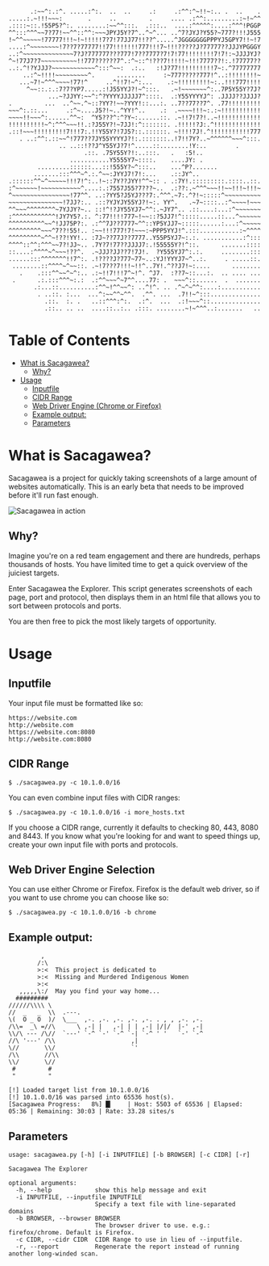 ```
      .:~~^:.:^. .....:^:.  ..  ..     .:     .:^^:^~!!~:.. .  ..    .
.....:.~!!!~~~:       .     ..         .     .... .:^^:.........:~!~^^
.::::~::.!55P5?^:. ........:~~^^:::.  .:::..  ....:^^^^^:....:^^^!PGGP
^^:::^^^~~7?77!~~^^::^^:~~~JPYJ5Y?7^..^~^... ..^7?JYJ?Y55?~777?!!!J555
!~^^~~~~~!77777!!!~!~!!!!!7?7!77JJ77!!??^.....^JGGGGGGGPPPYJ5GPY7!!~!7
....:^~~~~~~~~!7??7?77777!!77!!!!!!!777!!!7~!!!?????J?77777??JJJYPGGGY
..:^~~~~~~~~~~~~~~7?J?777777???777!7??7777?7!7!77!!!!!!!!7!7!:~JJJJYJ?
^~!77J7?7~~~~~~~~~~!!777??????7^.:^~::^!???7!!!!!~!!!7777??!:.!77777??
..:.^!?YJJJ?~~~~~~~~~~~~^:::^~~:  .:..   :!J?77!!!!!!!!!!7~:.^77777777
    ..:^~!!!!~~~~~~~~~^.      ........     :~777?????777!^..:!!!!!!!!~
   ...~7!~^^^~~~~!77!^     ..^!!7!~^:...    .:~!!!!!!!!!~:..!!!777!!!!
     ^~~::.:.:7?7?YP7.....:!J55YYJ?!~^:::.   .~!~~~~~~~^:..7P5Y55Y?7J?
           ...~?JJYY:~~^:^?YYYYJJJJJ7^::::.  .:Y55YYYYJ^: .JJJJ??JJJJ?
.         ...  ..^~~.^~::?YY?!~~?YYY!::...:. ..7??77??7^. .77!!!!!!!!!
~~~^:.::...     .:^~....J5?!~..^YY!^..    .:  .~~~~!!!~:.:~!!!!!!!!!!!
~~~~!!~~~^:......^^~:  ^Y5???^:^?Y~:......::. .~!!7!7?!..~!!!!!!!!!!!!
!!!!!!!!!!~^:^^^~~~!!.:?J55Y?!~7JJ!:^:::::::. .!!!!!?J:.^!!!!!!!!!!!!!
.::!~~~!!!!!!!!!7!!!7:.!!Y55Y?!7J5?::.::::::. ~!!!!7J!.^!!!!!!!!!!!777
   . ..:^^:.::~~^!777??7JY55YYYYJ?!:.:::::::..!7!!7Y?..~^^^^^^~~~^:::.
              .. ..::!??J^Y55YJ?7!^.....::........!Y:..        .      
                     .::. .75Y55Y?!:..:::.   .   :5!..                
                 ...........Y5555Y7~::::.    ....JY: .                
        .........::::::...::!555Y?~^:::..    ...^P?.......            
       .......:::^^^~^.:.^~~:JYYJ7!7!:...    .::JY^..                 
.::::::^^~^~~~~~!!!7!^:..!~::7Y??JYY!^^~:: . .:7Y!.:::::::::.::::..::.
:^~~~~~~!~~~~~~~~~~~^....:.:7557J55?7???~..  .:??:.~^^^~~~!!~~!!!~!!!~
^~~~~~~~~~~~~~~~~!77^^. ..:?YY5?J5YJ???7:.^^^.~7:.^?!~:::::^~~~~~~~~~~
~~~~~~~~~~~~~~~!7JJ?:.. .::?YJYJY55YJ?!~:. YY^.   .~7~::::..:^~~~~!~~~
^^~~~^^^^^^^^~7YJJY?~.. ::!^!?JY55YJ7~^^:.~JY7^.. .::....:...:^~~~~~~~
:^^^^^^^^^^^^!JY7Y5?.:. ^:77!!!!777~!~~::?5JJ7!^:::::.....::...^~~~~~~
^^^^^^^^^^~~^!JJ75P?:. .:^^7J??7777~^^::YP5YJJ7~:::::......:...:^~~~~~
^^^^^^^^^~~~^7??!55!.. :~~!!!777!7!~~~:~PPP5YYJ!^.:::...........:~^^^^
^^^^^^^^^~^^~!??!YY!.. :7J~??77J??7777..Y55P5YJ7~:.:. ...........:^:::
^^^^::^^:^^^~~7?!JJ~.. .7Y?7!77??JJJJ7:.!55555Y?!^::.      .......::::
::....:^^^^~^~~~!??^.  .~JJJ?JJ??7!7J!.  ?Y555YJ7^:.:.     ........:::
......:::^^^^^^^!!7^:. .!????J?777~77~..:YJ!YYYJ7~^..:.     . .....::.
 ........::^^^^~^~~::. .~!7???7!!!~!!^..7Y!.^??J7!~:....      ........
   .    .:::^^~~^~^:.. .:~!!7!!!7^~!^. ^J7.  :??7~::...:.  .. .... ...
 .      .:.:::^^^~:.:  .:^^~~~^~7^^....77: .  ~~~^::......  .  .......
       .:...::..........:^^~!^^~~^: ..^!^. .. .^~^~^^:....:...........
        . ..::. :...  ...^:~~^^~^^.  .^^. ...  .7!!~^:::..............
          .::.  :. .   ..::^^^:^:.  .:^.  ...  .:!~~~^::..............
          .::.. .. ..  ....::..:.. .:::. ........~!~^^^..:.......   ..
```

# Table of Contents

- [What is Sacagawea?](#what-is-sacagawea-)
  * [Why?](#why-)
- [Usage](#usage)
  * [Inputfile](#inputfile)
  * [CIDR Range](#cidr-range)
  * [Web Driver Engine (Chrome or Firefox)](#web-driver-engine--chrome-or-firefox-)
  * [Example output:](#example-output-)
  * [Parameters](#parameters)

# What is Sacagawea?

Sacagawea is a project for quickly taking screenshots of a large amount of websites automatically. This is an early beta that needs to be improved before it'll run fast enough.


![Sacagawea in action](https://i.imgur.com/qj8S5uK.png)


## Why?

Imagine you're on a red team engagement and there are hundreds, perhaps thousands of hosts. You have limited time to get a quick overview of the juiciest targets.

Enter Sacagawea the Explorer. This script generates screenshots of each page, port and protocol, then displays them in an html file that allows you to sort between protocols and ports.

You are then free to pick the most likely targets of opportunity.

# Usage

## Inputfile

Your input file must be formatted like so:

 ```
 https://website.com
 http://website.com
 https://website.com:8080
 http://website.com:8080
 ```
## CIDR Range

 ```
$ ./sacagawea.py -c 10.1.0.0/16
 ```
 
 You can even combine input files with CIDR ranges:
 
 ```
$ ./sacagawea.py -c 10.1.0.0/16 -i more_hosts.txt
 ```
 
If you choose a CIDR range, currently it defaults to checking 80, 443, 8080 and 8443. If you know what you're looking for and want to speed things up, create your own input file with ports and protocols.

## Web Driver Engine Selection

You can use either Chrome or Firefox. Firefox is the default web driver, so if you want to use chrome you can choose like so:
 
 ```
$ ./sacagawea.py -c 10.1.0.0/16 -b chrome
 ```

 
 
## Example output:

```
         ,
        /:\
        >:<  This project is dedicated to
        >:<  Missing and Murdered Indigenous Women
        >:<  
   ,,,,,\:/  May you find your way home...
  #########
//////\\\\ \
//  _   _  \\  .---.
\(  O _ O  )/  \___  ,-. ,-. ,-. ,-. ,-. . , , ,-. ,-.
/\\=  _\ =//\      \ ,-| |   ,-| | | ,-| |/|/  |-' ,-|
\\/\ --- /\//  `---' `-^ `-' `-^ `-| `-^ ' '   `-' `-^
//\ '---' /\\                     ,|
\//       \\/                     `'
/\\       //\\
\\/       \//
 #         #
 "         "

[!] Loaded target list from 10.1.0.0/16
[!] 10.1.0.0/16 was parsed into 65536 host(s).
[Sacagawea Progress:   8%] █▎    | Host: 5503 of 65536 | Elapsed: 05:36 | Remaining: 30:03 | Rate: 33.28 sites/s 

```

## Parameters

```
usage: sacagawea.py [-h] [-i INPUTFILE] [-b BROWSER] [-c CIDR] [-r]

Sacagawea The Explorer

optional arguments:
  -h, --help            show this help message and exit
  -i INPUTFILE, --inputfile INPUTFILE
                        Specify a text file with line-separated domains
  -b BROWSER, --browser BROWSER
                        The browser driver to use. e.g.: firefox/chrome. Default is Firefox.
  -c CIDR, --cidr CIDR  CIDR Range to use in lieu of --inputfile.
  -r, --report          Regenerate the report instead of running another long-winded scan.
 ```
